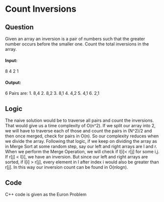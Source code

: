 # Count Inversions
## Question
Given an array an inversion is a pair of numbers such that the greater number occurs before the smaller one. Count the total inversions in the array.

#### Input: 
8 4 2 1
#### Output: 
6
Pairs are:
    1. 8,4
    2. 8,2
    3. 8,1
    4. 4,2
    5. 4,1
    6. 2,1

## Logic
The naive solution would be to traverse all pairs and count the inversions. That would give us a time complexity of O(n^2).
If we split our array into 2, we will have to traverse each of those and count the pairs in (N^2)/2 and then once merged, check for pairs in O(n). So our complexity reduces when we divide the array. Following that logic, if we keep on dividing the array as in Merge Sort at some random step, say our left and right arrays are l and r. When we perform the Merge Operation, we will check if l[i]< r[j] for some i,j. If r[j] < l[i], we have an inversion. But since our left and right arrays are sorted, if l[i] > r[j], every element in l after index i would also be greater than r[j]. In this way our inversion count can be found in O(nlogn).

## Code
C++ code is given as the Euron Problem